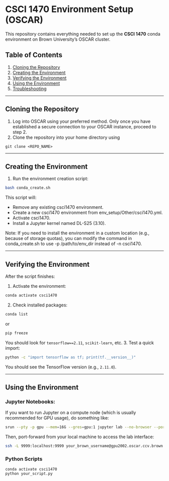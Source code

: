 # CSCI 1470 Environment Setup (OSCAR)

This repository contains everything needed to set up the **CSCI 1470** conda environment on Brown University’s OSCAR cluster.

## Table of Contents

1. [Cloning the Repository](#cloning-the-repository)
2. [Creating the Environment](#creating-the-environment)
3. [Verifying the Environment](#verifying-the-environment)
4. [Using the Environment](#using-the-environment)
5. [Troubleshooting](#troubleshooting)

---

## Cloning the Repository

1. Log into OSCAR using your preferred method. Only once you have established a secure connection to your OSCAR instance, proceed to step 2.
2. Clone the repository into your home directory using

```
git clone <REPO_NAME>
```

---

## Creating the Environment

1. Run the environment creation script:

```bash
bash conda_create.sh
```

This script will:

- Remove any existing csci1470 environment.
- Create a new csci1470 environment from env_setup/Other/csci1470.yml.
- Activate csci1470.
- Install a Jupyter kernel named DL-S25 (3.10).

Note: If you need to install the environment in a custom location (e.g., because of storage quotas), you can modify the command in conda_create.sh to use -p /path/to/env_dir instead of -n csci1470.

---

## Verifying the Environment

After the script finishes:

1. Activate the environment:

```bash
conda activate csci1470
```

2. Check installed packages:

```bash
conda list
```

or

```bash
pip freeze
```

You should look for `tensorflow==2.11`, `scikit-learn`, etc. 3. Test a quick import:

```bash
python -c "import tensorflow as tf; print(tf.__version__)"
```

You should see the TensorFlow version (e.g., `2.11.0`).

---

## Using the Environment

### Jupyter Notebooks:

If you want to run Jupyter on a compute node (which is usually recommended for GPU usage), do something like:

```bash
srun --pty -p gpu --mem=16G --gres=gpu:1 jupyter lab --no-browser --port=9999
```

Then, port-forward from your local machine to access the lab interface:

```bash
ssh -L 9999:localhost:9999 your_brown_username@gpu2002.oscar.ccv.brown.edu
```

### Python Scripts

```
conda activate csci1470
python your_script.py
```
